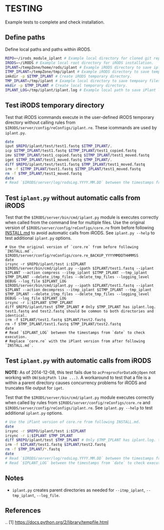# TESTING

Example tests to complete and check installation.

## Define paths

Define local paths and paths within iRODS.

```bash
REPO=~/irods_module_iplant # Example local directory for cloned git repository.
IRODS=~/iRODS # Example local root directory for iRODS installation.
IPLANT=/tempZone/home/rods/iplant # Example iRODS directory to save iplant data.
ITMP_IPLANT=/tempZone/tmp/iplant # Example iRODS directory to save temporary files.
imkdir -p $ITMP_IPLANT # Create iRODS temporary directory.
TMP_IPLANT=/tmp/iplant # Example local directory to save tempoary files.
mkdir -p $TMP_IPLANT # Create local temporary directory.
IPLANT_LOG=/tmp/iplant/iplant.log # Example local path to save iPlant log file.
```

## Test iRODS temporary directory

Test that iRODS icommands execute in the user-defined iRODS temporary directory without calling rules from `$IRODS/server/config/reConfigs/iplant.re`. These icommands are used by `iplant.py`.

```bash
date
iput $REPO/iplant/test/test1.fastq $ITMP_IPLANT/.
icp $ITMP_IPLANT/test1.fastq $ITMP_IPLANT/test1_copied.fastq
imv $ITMP_IPLANT/test1_copied.fastq $ITMP_IPLANT/test1_moved.fastq
iget $ITMP_IPLANT/test1_moved.fastq $TMP_IPLANT/.
diff $REPO/iplant/test/test1.fastq $TMP_IPLANT/test1_moved.fastq
irm -f $ITMP_IPLANT/test1.fastq $ITMP_IPLANT/test1_moved.fastq
rm -f $TMP_IPLANT/test1_moved.fastq
date
# Read `$IRODS/server/log/rodsLog.YYYY.MM.DD` between the timestamps from `date` to check execution.
```

## Test `iplant.py` without automatic calls from iRODS

Test that the `$IRODS/server/bin/cmd/iplant.py` module is executes correctly when called from the command line for multiple files. Use the original version of `$IRODS/server/config/reConfigs/core.re` from before following [INSTALL.md](INSTALL.md) to avoid automatic calls from iRODS. See `iplant.py --help` to test additional `iplant.py` options.

```
# Use the original version of `core.re` from before following `INSTALL.md`. $IRODS/server/config/reConfigs/core.re_BACKUP_YYYYMMDDTHHMMSS
date
irsync -r $REPO/iplant/test i:$IPLANT
$IRODS/server/bin/cmd/iplant.py --ipath $IPLANT/test1.fastq --iplant $IPLANT --action compress --itmp_iplant $ITMP_IPLANT --tmp_iplant $TMP_IPLANT --delete_itmp_files --delete_tmp_files --logging_level DEBUG --log_file $IPLANT_LOG
$IRODS/server/bin/cmd/iplant.py --ipath $IPLANT/test1.fastq --iplant $IPLANT --action decompress --itmp_iplant $ITMP_IPLANT --tmp_iplant $TMP_IPLANT --delete_itmp_files --delete_tmp_files --logging_level DEBUG --log_file $IPLANT_LOG
irsync -r i:$IPLANT $TMP_IPLANT
diff $REPO/iplant/test $TMP_IPLANT # Only $TMP_IPLANT has iplant.log. test1.fastq and test2.fastq should be common to both directories and identical.
irm -f $IPLANT/test1.fastq $IPLANT/test2.fastq
rm -f $TMP_IPLANT/test1.fastq $TMP_IPLANT/test2.fastq
date
# Read `$IPLANT_LOG` between the timestamps from `date` to check execution.
# Replace `core.re` with the iPlant version from after following `INSTALL.md`.
```

## Test `iplant.py` with automatic calls from iRODS

**NOTE:** As of 2014-12-08, this test fails due to `acPreprocForDataObjOpen` not working with `ON($objPath like ...)`. A workaround to test that a file is a within a parent directory causes concurrency problems for iRODS and truncates file output for `iget`.

Test that the `$IRODS/server/bin/cmd/iplant.py` module executes correctly when called by rules from `$IRODS/server/config/reConfigs/core.re` and `$IRODS/server/config/reConfigs/iplant.re`. See `iplant.py --help` to test additional `iplant.py` options.

```bash
# Use the iPlant version of core.re from following INSTALL.md.
date
irsync -r $REPO/iplant/test i:$IPLANT
irsync -r i:$IPLANT $TMP_IPLANT
diff $REPO/iplant/test $TMP_IPLANT # Only $TMP_IPLANT has iplant.log. test1.fastq and test2.fastq should be common to both directories and identical.
irm -f $IPLANT/test1.fastq $IPLANT/test2.fastq
rm -f $TMP_IPLANT/*.fastq
date
# Read `$IRODS/server/log/rodsLog.YYYY.MM.DD` between the timestamps from `date` to check execution.
# Read `$IPLANT_LOG` between the timestamps from `date` to check execution.
```

## Notes

- `iplant.py` creates parent directories as needed for `--itmp_iplant`, `--tmp_iplant`, `--log_file`.

## References

.. [1] https://docs.python.org/2/library/tempfile.html
